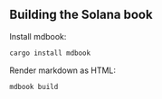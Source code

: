## Building the Solana book

Install mdbook:

```bash
cargo install mdbook
```

Render markdown as HTML:

```bash
mdbook build
```
